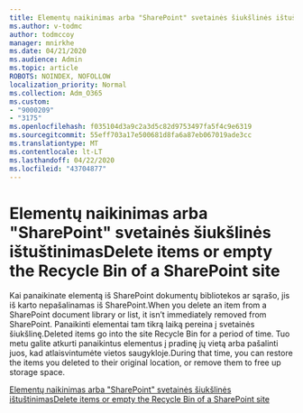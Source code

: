 ```yaml
---
title: Elementų naikinimas arba "SharePoint" svetainės šiukšlinės ištuštinimas
ms.author: v-todmc
author: todmccoy
manager: mnirkhe
ms.date: 04/21/2020
ms.audience: Admin
ms.topic: article
ROBOTS: NOINDEX, NOFOLLOW
localization_priority: Normal
ms.collection: Adm_O365
ms.custom:
- "9000209"
- "3175"
ms.openlocfilehash: f035104d3a9c2a3d5c82d9753497fa5f4c9e6319
ms.sourcegitcommit: 55eff703a17e500681d8fa6a87eb067019ade3cc
ms.translationtype: MT
ms.contentlocale: lt-LT
ms.lasthandoff: 04/22/2020
ms.locfileid: "43704877"
---
```

# <a name="delete-items-or-empty-the-recycle-bin-of-a-sharepoint-site"></a><span data-ttu-id="fd53b-102">Elementų naikinimas arba "SharePoint" svetainės šiukšlinės ištuštinimas</span><span class="sxs-lookup"><span data-stu-id="fd53b-102">Delete items or empty the Recycle Bin of a SharePoint site</span></span> 

<span data-ttu-id="fd53b-103">Kai panaikinate elementą iš SharePoint dokumentų bibliotekos ar sąrašo, jis iš karto nepašalinamas iš SharePoint.</span><span class="sxs-lookup"><span data-stu-id="fd53b-103">When you delete an item from a SharePoint document library or list, it isn’t immediately removed from SharePoint.</span></span> <span data-ttu-id="fd53b-104">Panaikinti elementai tam tikrą laiką pereina į svetainės šiukšlinę.</span><span class="sxs-lookup"><span data-stu-id="fd53b-104">Deleted items go into the site Recycle Bin for a period of time.</span></span> <span data-ttu-id="fd53b-105">Tuo metu galite atkurti panaikintus elementus į pradinę jų vietą arba pašalinti juos, kad atlaisvintumėte vietos saugykloje.</span><span class="sxs-lookup"><span data-stu-id="fd53b-105">During that time, you can restore the items you deleted to their original location, or remove them to free up storage space.</span></span>

[<span data-ttu-id="fd53b-106">Elementų naikinimas arba "SharePoint" svetainės šiukšlinės ištuštinimas</span><span class="sxs-lookup"><span data-stu-id="fd53b-106">Delete items or empty the Recycle Bin of a SharePoint site</span></span>](https://support.office.com/article/2e713599-d13e-40d6-96dc-66f0a366f74e)